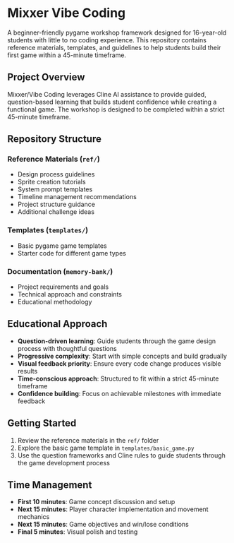 # Mixxer Vibe Coding

A beginner-friendly pygame workshop framework designed for 16-year-old students with little to no coding experience. This repository contains reference materials, templates, and guidelines to help students build their first game within a 45-minute timeframe.

## Project Overview

Mixxer/Vibe Coding leverages Cline AI assistance to provide guided, question-based learning that builds student confidence while creating a functional game. The workshop is designed to be completed within a strict 45-minute timeframe.

## Repository Structure

### Reference Materials (`ref/`)
- Design process guidelines
- Sprite creation tutorials
- System prompt templates
- Timeline management recommendations
- Project structure guidance
- Additional challenge ideas

### Templates (`templates/`)
- Basic pygame game templates
- Starter code for different game types

### Documentation (`memory-bank/`)
- Project requirements and goals
- Technical approach and constraints
- Educational methodology

## Educational Approach

- **Question-driven learning**: Guide students through the game design process with thoughtful questions
- **Progressive complexity**: Start with simple concepts and build gradually
- **Visual feedback priority**: Ensure every code change produces visible results
- **Time-conscious approach**: Structured to fit within a strict 45-minute timeframe
- **Confidence building**: Focus on achievable milestones with immediate feedback

## Getting Started

1. Review the reference materials in the `ref/` folder
2. Explore the basic game template in `templates/basic_game.py`
3. Use the question frameworks and Cline rules to guide students through the game development process

## Time Management

- **First 10 minutes**: Game concept discussion and setup
- **Next 15 minutes**: Player character implementation and movement mechanics
- **Next 15 minutes**: Game objectives and win/lose conditions
- **Final 5 minutes**: Visual polish and testing

